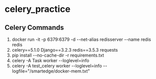 # celery_practice



<h2> Celery Commands </h2>
<ol>
  <li>docker run -it -p 6379:6379 -d --net-alias redisserver --name redis redis</li>
  <li>celery==5.1.0
      Django==3.2.3
      redis==3.5.3
    requests </li>
  <li>pip install --no-cache-dir -r requirements.txt</li>
  <li>celery -A Task worker --loglevel=info</li>
  <li>celery -A test_celery worker --loglevel=info --logfile="/smartedge/docker-mem.txt"</li>
